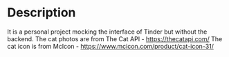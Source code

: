 # Description

It is a personal project mocking the interface of Tinder but without the backend.
The cat photos are from The Cat API - https://thecatapi.com/
The cat icon is from McIcon - https://www.mcicon.com/product/cat-icon-31/

